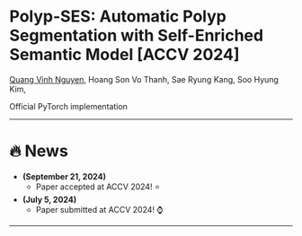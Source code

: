 # **Polyp-SES: Automatic Polyp Segmentation with Self-Enriched Semantic Model [ACCV 2024]** 

[Quang Vinh Nguyen](https://github.com/HashmatShadab), 
Hoang Son Vo Thanh,
Sae Ryung Kang,
Soo Hyung Kim,

Official PyTorch implementation

<hr />


# :fire: News
* **(September 21, 2024)**
  * Paper accepted at ACCV 2024! ⭐
* **(July 5, 2024)**
  * Paper submitted at ACCV 2024! ⌚
<hr />
